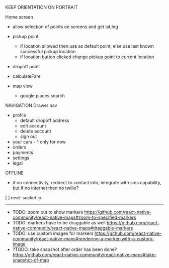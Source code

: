 KEEP ORIENTATION ON PORTRAIT

Home screen
 - allow selection of points on screens and get lat,lng
 - pickup point
   - if location allowed then use as default point, else use last known successful pickup location
   - if location button clicked change pickup point to current location
 - dropoff point
 - calculateFare

 - map view
   - google places search

NAVIGATION
Drawer nav
 - profile
   - default dropoff address
   - edit account
   - delete account
   - sign out
 - your cars - 1 only for now
 - orders
 - payments
 - settings
 - legal

OFFLINE
- if no connectivity, redirect to contact info, integrate with sms capability, but if no internet then no twilio?

[ ] next: socket.io


-------
- TODO: zoom out to show markers
https://github.com/react-native-community/react-native-maps#zoom-to-specified-markers
- TODO: markers have to be draggable as well
https://github.com/react-native-community/react-native-maps#draggable-markers
- TODO: use custom images for markers
https://github.com/react-native-community/react-native-maps#rendering-a-marker-with-a-custom-image
- ?TODO: take snapshot after order has been done?
https://github.com/react-native-community/react-native-maps#take-snapshot-of-map
